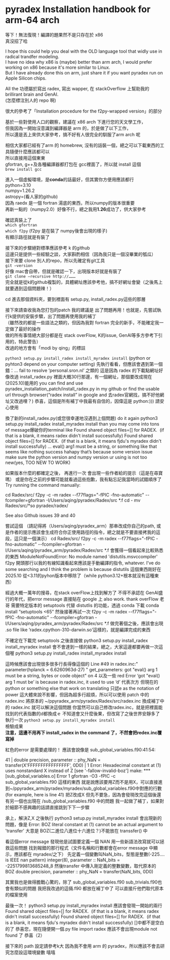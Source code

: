 # pyradex Installation handbook for arm-64 arch
等下！無法復現！編譯的題果然不是只存在於 x86  
真沒招了哈

I hope this could help you deal with the OLD language tool that widly use in radical trandfer modeling.  
I have no idea why x86 is (maybe) better than arm arch, I would prefer working on x86 because it's more similar to Linux.  
But I have already done this on arm, just share it if you want pyradex run on Apple Silicon chips.  

All the 功德屬於寫出 radex, 寫出 wapper, 在 stackOverflow 上幫助我的 brillirant brain and GenAI.  
(怎麼標注別人的 repo 啊)

很大的參考了「Installation procedure for the f2py-wrapped version」的部分

基於一些對使用人口的觀察，建議在 x86 arch 下進行您的天文學工作，  
但我因為一開始沒意識到編譯器是 arm 的，於是做了以下工作，  
所以還是丟上來供大家參考，搞不好有人很完全的馴服了arm arch 呢  

相信大家都已經有了arm 的 homebrew, 沒有的話裝一個，總之可以下載東西的工具隨便什麼應該都可以  
所以直接用這個東東  
gfortran, g++及各種編譯器都打包在 gcc裡面了，所以就 install 這個  
```brew install gcc```

進入一個虛擬環境，是**conda**的話最好，但其實你方便用應該都行  
python=3.10  
numpy=1.26.2  
astropy=(看人家的github)  
因為 raedx 是一個 fortran 湯底的東西，所以numpy的版本很重要  
再新一點的（numpy2.0）好像不行，總之我用**1.26**成功了，供大家參考  

確認真裝上了  
```which gfortran```  
```which f2py```
(f2py 是在裝了 numpy後會出現的樣子)  
有顯示路徑就是有裝了  

接下來的步驟絕對標準應該參考 k 的github  
這邊只是提供一些經驗之談，大家斟酌相信（因為我只是一個沒畢業的瓠瓜）  
接下來要 clone 別人的repo，所以先確定有git工具  
```git —version```   
好像 mac會自帶，但就是確認一下，出現版本好就是有裝了  
```git clone —recursive http://……… ```  
完全就是從k的github複製的，具體網址應該參考他，搞不好網址會變（之後馬上就要遇到這個問題辣！）

cd 進去那個資料夾，要到裡面有 setup.py, install_radex.py這些的那層

接下來請查收我為您打包的patch
我的建議是 出了問題再用！也就是，先嘗試執行k提供的安裝步驟，出了問題再使用我的補丁  
（雖然改的都是一些語法之類的，但因為我對 fortran 完全的新手，不能確定我一定做了最好的操作  
做的所有事情絕大部分都是在 stack overFlow, K的issue, GenAI等多方參考下引用的，特此警告）  
改過的地方會有「modi by qing」的標註  

```python3 setup.py install_radex install_myradex install```
(python or pyhton3 depend on your computer setting)
先執行看看，但應該會遇到第一個錯：... fail to resolve ‘personal.sron.nl’ 之類的
這是因為 radex 的下載點網址好像改過
install_radex.py 裡面大概30行那邊，有一個網址，那個要改成現在(2025.10)能用的
you can find and use pyradex_installation_patch/install_radex.py in my github or find the usable url through browser(“radex install” in google and 去radex官網找，搞不好他網址又改過哩？)
恭喜，這個是所有補丁中我最有自信的，因偉這是 python:))) 請安心使用

換了新的install_radex.py(或您很幸運地沒遇到上個問題)
do it again 
python3 setup.py install_radex install_myradex install
than you may come into tons of message爆破你的terminal like
Found shared object files=[] for RADEX.  (if that is a blank, it means radex didn't install successfully) 
Found shared object files=[] for RADEX.  (if that is a blank, it means fjdu's myradex didn't install successfully)
…
eval() arg1 must be a string, or something like that
seems like nothing success hahapy
that’s because some version issue
make sure the python version and numpy version ur using is not too new(yes, TOO NEW TO WORK)

如果版本什麼的都確定之後，
再進行一次
會出現一些作者給的提示（這是在尋寶嗎）
或是你在之前的步驟可能就看過這些抱歉，我有點忘記我當時的試錯順序了
Try running the command manually:

cd Radex/src/
f2py -c -m radex --f77flags="-fPIC -fno-automatic" --fcompiler=gfortran  -I/Users/aqing/pyradex/Radex/src  *.f
cd -
mv Radex/src/*so pyradex/radex/

See also Github issues 39 and 40

嘗試這個 （請記得將（Users/aqing/pyradex_arm）那串改成你自己的path, 或是作者的提示應該會生成符合你正使用路徑的指令，總之就是不要直接拷我的這段，這只是一個演示）
cd Radex/src/
f2py -c -m radex --f77flags="-fPIC -fno-automatic" --fcompiler=gfortran  -I/Users/aqing/pyradex_arm/pyradex/Radex/src  *.f
會獲得一個看起來比較熟悉的東西
ModuleNotFoundError: No module named 'distutils.msvccompiler'
f2py 開頭那行以我的有線知識看起來應該是手動編譯的指令, whatever.
I’ve do some searching and I think the problem is because distutils 這個東西剛好在2025.10 從<3.11的pyhon版本中移除了（while python3.12+根本就沒有這種東西）

經過大概一萬年的搜尋，在stack overFlow上找到解方了
不得不承認在 GenAI盛行的年代，把error message 直接貼在 google 上 also work. thank overFlow 老哥
需要特定版本的 setuptools 代替 distutlis 的功能，透過 conda 下載
conda install “setuptools <65”
然後接著再試一次
f2py -c -m radex --f77flags="-fPIC -fno-automatic" --fcompiler=gfortran  -I/Users/aqing/pyradex_arm/pyradex/Radex/src  *.f
做完著個之後，應該會出現 .so file like ‘radex.cpython-310-darwin.so’這樣的，就是編譯完成的東西

不確定在下載完 setuptools 之後直接做
python3 setup.py install_radex install_myradex install
會不會達到一樣的結果，總之，大家這邊都要再做一次這個喔
python3 setup.py install_radex install_myradex install

這時候應該會出現很多很多行長得像這個的
Line #49 in radex.inc:"      parameter(hplanck = 6.6260963d-27)   "
	get_parameters: got "eval() arg 1 must be a string, bytes or code object" on 4
以及一些 red Error
‘got "eval() arg 1 must be’ is because in radex.inc, it used to use ‘d’ 代表次方
但現在的 python or something else that work on translating 只認e as the notation of power
這大體來說不影響，但因為超多行超煩，所以可以使用 patch 中的 radex.inc
將原本的 ~/ppyradex_arm/pyradex/Radex/src/radex.inc 換成補丁中的 radex.inc
就可以解決這個問題 你當然可以自己修改radex.inc，就是把裡面能找到的代表指數的d都換成ｅ
不知道會又什麼後果，但改寫了之後世界安靜多了
執行一次 
```python3 setup.py install_myradex install```  
檢驗成果  
**注意，這邊不用再下  install_radex in the command 了，不然會把redex.inc覆寫掉**

紅色的error 是需要處理的！
應該會說像是
sub_global_variables.f90:41:54:

   41 |   double precision, parameter :: phy_NaN = transfer(X'FFFFFFFFFFFFFFFF', 0D0)
      |                                                      1
Error: Hexadecimal constant at (1) uses nonstandard X instead of Z [see '-fallow-invalid-boz']
make: *** [sub_global_variables.o] Error 1
gfortran -O3 -fPIC -c sub_global_variables.f90
這樣的東西
就是說應該要用Z而不是用X，可以直接進到~/ppyradex_arm/pyradex/myradex/sub_global_variables.f90中對應的行數(for example, here is line 41) 把Z改成X
但先不要急，因為會發現改完這個後還有另一個也出現在 /sub_global_variables.f90 中的問題
我一起做了補丁，如果對於細節不感興趣的話請直接跳到下下一步驟

承上，解決Z,X 之後執行
python3 setup.py install_myradex install
會出現新的問題，像是
Error: BOZ literal constant at (1) cannot be an actual argument to 'transfer'
大意是 BOZ(二進位八進位十六進位？)不能放在 transsfer() 中

看這個error message 發現他是試圖要定義一個 NAN
用一些新語法改寫就可以拯救這些問題
找到報錯的那行程式（文件名稱和行數都會在error message 中顯示，應該都在 myradex/之下）
先定義一個變數叫NaN_bits，型態是整數(-225.... is IEEE nan pattern)
integer(8), parameter :: NaN_bits = -2251799813685248_8
然後transfer 中傳入剛定義的整數變數，取代原本的BOZ
double precision, parameter :: phy_NaN = transfer(NaN_bits, 0D0)

其實我也是做得膽戰心驚的，除了 sub_global_variables.f90
sub_trivials.f90也會有類似的問題
我把我改過的這倆.f90 都放在補丁中了
可以直接斤他們取代原本的檔案使用

最後一次！
python3 setup.py install_myradex install
應該會發現一開始的兩行
Found shared object files=[] for RADEX.  (if that is a blank, it means radex didn't install successfully) 
Found shared object files=[] for RADEX.  (if that is a blank, it means fjdu's myradex didn't install successfully)
[]中都不是空白的了
恭喜您，現在隨便開一個.py file
import radex 
應該不會出現module not found 了
恭喜（2）

接下來的 path 設定請參考k大
因為我不會用 arm 的 pyradex，所以應該不會去研究怎麼設這環境變數
嘻嘻



 

